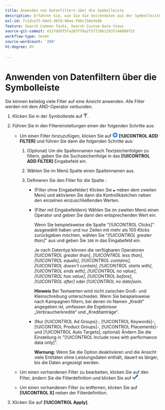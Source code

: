 ```yaml
---
title: Anwenden von Datenfiltern über die Symbolleiste
description: Erfahren Sie, wie Sie die Seitendaten aus der Symbolleiste filtern.
exl-id: fc1dca75-b0e5-48fd-90ee-f09c158e3e8b
feature: Search Common Tasks, Search Custom Data Views
source-git-commit: e517dd5f5fa283ff8a2f57728612937148889732
workflow-type: tm+mt
source-wordcount: '269'
ht-degree: 0%

---
```


# Anwenden von Datenfiltern über die Symbolleiste

Sie können beliebig viele Filter auf eine Ansicht anwenden. Alle Filter werden mit dem AND-Operator verbunden.

1. Klicken Sie in der Symbolleiste auf ![Filter](/help/search-social-commerce/assets/filter.png "Filter").

1. Führen Sie in den Filtereinstellungen einen der folgenden Schritte aus:

   * Um einen Filter hinzuzufügen, klicken Sie auf ![Filter hinzufügen](/help/search-social-commerce/assets/add.png "Filter hinzufügen") **[!UICONTROL ADD FILTER]** und führen Sie dann die folgenden Schritte aus:

      1. (Optional) Um die Spaltennamen nach Textzeichenfolgen zu filtern, geben Sie die Suchzeichenfolge in das **[!UICONTROL ADD FILTER]** Eingabefeld ein.

      1. Wählen Sie im Menü Spalte einen Spaltennamen aus.

      1. Definieren Sie den Filter für die Spalte :

         * (Filter ohne Eingabefelder) Klicken Sie ![Nach unten](/help/search-social-commerce/assets/arrow-down-expand.png "Nach unten") neben dem zweiten Menü und aktivieren Sie dann die Kontrollkästchen neben den einzelnen einzuschließenden Werten.

         * (Filter mit Eingabefeldern) Wählen Sie im zweiten Menü einen Operator und geben Sie dann den entsprechenden Wert ein.

           Wenn Sie beispielsweise die Spalte &quot;[!UICONTROL Clicks]&quot; ausgewählt haben und nur Zeilen mit mehr als 100 Klicks zurückgeben möchten, wählen Sie &quot;*[!UICONTROL greater than]*&quot; aus und geben Sie `100` in das Eingabefeld ein.

           Je nach Datentyp können die verfügbaren Operatoren *[!UICONTROL greater than]*, *[!UICONTROL less than]*, *[!UICONTROL equals]*, *[!UICONTROL contains]*, *[!UICONTROL doesn't contain]*, *[!UICONTROL starts with]*, *[!UICONTROL ends with]*, *[!UICONTROL no value]*, *[!UICONTROL has value]*, *[!UICONTROL before]*, *[!UICONTROL after]* oder *[!UICONTROL no date]sein.*

           **Hinweis** Bei Textwerten wird nicht zwischen Groß- und Kleinschreibung unterschieden. Wenn Sie beispielsweise nach Kampagnen filtern, bei denen im Namen „Kredit“ angegeben ist, umfassen die Ergebnisse „Verbraucherkredite“ und „Kreditanträge“.

         * (Nur [!UICONTROL Ad Groups]-, [!UICONTROL Keywords]-, [!UICONTROL Product Groups]-, [!UICONTROL Placements]- und [!UICONTROL Auto Targets]; optional) Ändern Sie die Einstellung in &quot;[!UICONTROL Include rows with performance data only]&quot;.

           **Warnung:** Wenn Sie die Option deaktivieren und die Ansicht viele Entitäten ohne Leistungsdaten enthält, dauert es länger, bis die Daten angezeigt werden.

   * Um einen vorhandenen Filter zu bearbeiten, klicken Sie auf den Filter, ändern Sie die Filterdefinition und klicken Sie auf ![Filter aktualisieren](/help/search-social-commerce/assets/select.png "Filter aktualisieren").

   * Um einen vorhandenen Filter zu entfernen, klicken Sie auf **[!UICONTROL X]** neben der Filterdefinition.

1. Klicken Sie auf **[!UICONTROL Apply]**.
